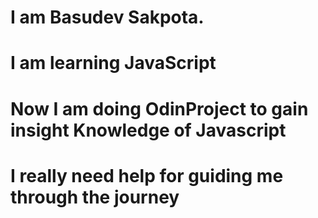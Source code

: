 # I am Basudev Sakpota. 
# I am learning JavaScript 
# Now  I am doing OdinProject to gain insight Knowledge of Javascript 
# I really need help for guiding me through the journey
